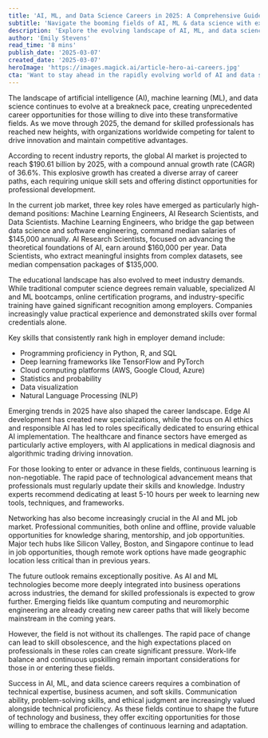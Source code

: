 ```yaml
---
title: 'AI, ML, and Data Science Careers in 2025: A Comprehensive Guide'
subtitle: 'Navigate the booming fields of AI, ML & data science with expert insights'
description: 'Explore the evolving landscape of AI, ML, and data science careers in 2025. With industry growth projected at 36.6% CAGR, learn about in-demand roles, essential skills, and emerging trends shaping these dynamic fields. Discover how continuous learning and networking can help you thrive in these high-growth career paths.'
author: 'Emily Stevens'
read_time: '8 mins'
publish_date: '2025-03-07'
created_date: '2025-03-07'
heroImage: 'https://images.magick.ai/article-hero-ai-careers.jpg'
cta: 'Want to stay ahead in the rapidly evolving world of AI and data science? Follow us on LinkedIn for daily insights, career opportunities, and expert perspectives that will help you navigate your professional journey in these exciting fields.'
---
```


The landscape of artificial intelligence (AI), machine learning (ML), and data science continues to evolve at a breakneck pace, creating unprecedented career opportunities for those willing to dive into these transformative fields. As we move through 2025, the demand for skilled professionals has reached new heights, with organizations worldwide competing for talent to drive innovation and maintain competitive advantages.

According to recent industry reports, the global AI market is projected to reach $190.61 billion by 2025, with a compound annual growth rate (CAGR) of 36.6%. This explosive growth has created a diverse array of career paths, each requiring unique skill sets and offering distinct opportunities for professional development.

In the current job market, three key roles have emerged as particularly high-demand positions: Machine Learning Engineers, AI Research Scientists, and Data Scientists. Machine Learning Engineers, who bridge the gap between data science and software engineering, command median salaries of $145,000 annually. AI Research Scientists, focused on advancing the theoretical foundations of AI, earn around $160,000 per year. Data Scientists, who extract meaningful insights from complex datasets, see median compensation packages of $135,000.

The educational landscape has also evolved to meet industry demands. While traditional computer science degrees remain valuable, specialized AI and ML bootcamps, online certification programs, and industry-specific training have gained significant recognition among employers. Companies increasingly value practical experience and demonstrated skills over formal credentials alone.

Key skills that consistently rank high in employer demand include:
- Programming proficiency in Python, R, and SQL
- Deep learning frameworks like TensorFlow and PyTorch
- Cloud computing platforms (AWS, Google Cloud, Azure)
- Statistics and probability
- Data visualization
- Natural Language Processing (NLP)

Emerging trends in 2025 have also shaped the career landscape. Edge AI development has created new specializations, while the focus on AI ethics and responsible AI has led to roles specifically dedicated to ensuring ethical AI implementation. The healthcare and finance sectors have emerged as particularly active employers, with AI applications in medical diagnosis and algorithmic trading driving innovation.

For those looking to enter or advance in these fields, continuous learning is non-negotiable. The rapid pace of technological advancement means that professionals must regularly update their skills and knowledge. Industry experts recommend dedicating at least 5-10 hours per week to learning new tools, techniques, and frameworks.

Networking has also become increasingly crucial in the AI and ML job market. Professional communities, both online and offline, provide valuable opportunities for knowledge sharing, mentorship, and job opportunities. Major tech hubs like Silicon Valley, Boston, and Singapore continue to lead in job opportunities, though remote work options have made geographic location less critical than in previous years.

The future outlook remains exceptionally positive. As AI and ML technologies become more deeply integrated into business operations across industries, the demand for skilled professionals is expected to grow further. Emerging fields like quantum computing and neuromorphic engineering are already creating new career paths that will likely become mainstream in the coming years.

However, the field is not without its challenges. The rapid pace of change can lead to skill obsolescence, and the high expectations placed on professionals in these roles can create significant pressure. Work-life balance and continuous upskilling remain important considerations for those in or entering these fields.

Success in AI, ML, and data science careers requires a combination of technical expertise, business acumen, and soft skills. Communication ability, problem-solving skills, and ethical judgment are increasingly valued alongside technical proficiency. As these fields continue to shape the future of technology and business, they offer exciting opportunities for those willing to embrace the challenges of continuous learning and adaptation.